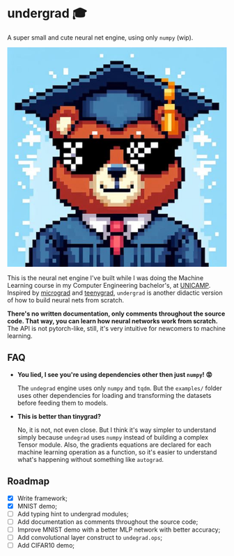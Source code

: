 # undergrad 🎓
A super small and cute neural net engine, using only `numpy` (wip).

![a bear in a graduation party](https://raw.githubusercontent.com/paulopacitti/undergrad/main/docs/bear_graduate.jpg)

This is the neural net engine I've built while I was doing the Machine Learning course in my Computer Engineering bachelor's, at [UNICAMP](https://en.wikipedia.org/wiki/State_University_of_Campinas). Inspired by [micrograd](https://github.com/karpathy/micrograd) and [teenygrad](https://github.com/tinygrad/teenygrad), `undergrad` is another didactic version of how to build neural nets from scratch. 

**There's no written documentation, only comments throughout the source code. That way, you can learn how neural networks work from scratch.** The API is not pytorch-like, still, it's very intuitive for newcomers to machine learning.

## FAQ

- **You lied, I see you're using dependencies other then just `numpy`! 😡**
  
  The `undegrad` engine uses only `numpy` and `tqdm`. But the `examples/` folder uses other dependencies for loading and transforming the datasets before feeding them to models. 
- **This is better than tinygrad?**
  
  No, it is not, not even close. But I think it's way simpler to understand simply because `undegrad` uses `numpy` instead of building a complex Tensor module. Also, the gradients equations are declared for each machine learning operation as a function, so it's easier to understand what's happening without something like `autograd`.


## Roadmap
- [x] Write framework;
- [x] MNIST demo;
- [ ] Add typing hint to undergrad modules;
- [ ] Add documentation as comments throughout the source code;
- [ ] Improve MNIST demo with a better MLP network with better accuracy;
- [ ] Add convolutional layer construct to `undegrad.ops`;
- [ ] Add CIFAR10 demo;
